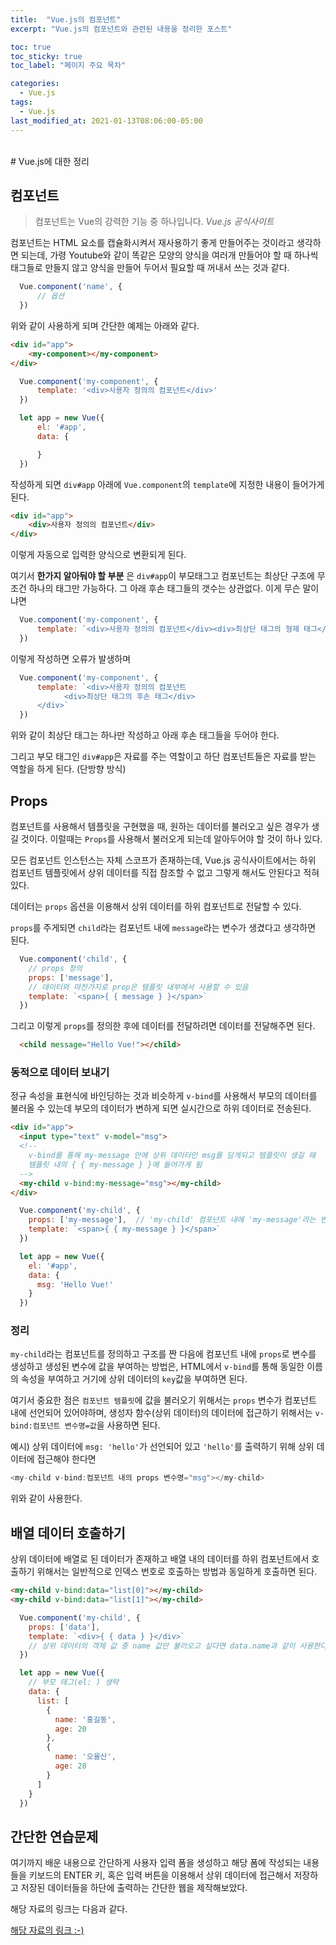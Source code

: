 ```yaml
---
title:  "Vue.js의 컴포넌트"
excerpt: "Vue.js의 컴포넌트와 관련된 내용을 정리한 포스트"

toc: true
toc_sticky: true
toc_label: "페이지 주요 목차"

categories:
  - Vue.js
tags:
  - Vue.js
last_modified_at: 2021-01-13T08:06:00-05:00
---
```

<br>
# Vue.js에 대한 정리

## 컴포넌트
> 컴포넌트는 Vue의 강력한 기능 중 하나입니다. _Vue.js 공식사이트_

컴포넌트는 HTML 요소를 캡슐화시켜서 재사용하기 좋게 만들어주는 것이라고 생각하면 되는데, 가령 Youtube와 같이 똑같은 모양의 양식을 여러개 만들어야 할 때 하나씩 태그들로 만들지 않고 양식을 만들어 두어서 필요할 때 꺼내서 쓰는 것과 같다.

```javascript
  Vue.component('name', {
      // 옵션
  })
```
위와 같이 사용하게 되며 간단한 예제는 아래와 같다.

```html
<div id="app">
    <my-component></my-component>
</div>
```
```javascript
  Vue.component('my-component', {
      template: '<div>사용자 정의의 컴포넌트</div>'
  })

  let app = new Vue({
      el: '#app',
      data: {

      }
  })
```

작성하게 되면 `div#app` 아래에 `Vue.component`의 `template`에 지정한 내용이 들어가게 된다.

```html
<div id="app">
    <div>사용자 정의의 컴포넌트</div>
</div>
```
이렇게 자동으로 입력한 양식으로 변환되게 된다.

여기서 __한가지 알아둬야 할 부분__ 은 `div#app`이 부모태그고 컴포넌트는 최상단 구조에 무조건 하나의 태그만 가능하다. 그 아래 후손 태그들의 갯수는 상관없다. 이게 무슨 말이냐면

```javascript
  Vue.component('my-component', {
      template: `<div>사용자 정의의 컴포넌트</div><div>최상단 태그의 형제 태그</div>`
  })
```
이렇게 작성하면 오류가 발생하며
```javascript
  Vue.component('my-component', {
      template: `<div>사용자 정의의 컴포넌트
            <div>최상단 태그의 후손 태그</div>
      </div>`
  })
```
위와 같이 최상단 태그는 하나만 작성하고 아래 후손 태그들을 두어야 한다.

그리고 부모 태그인 `div#app`은 자료를 주는 역할이고 하단 컴포넌트들은 자료를 받는 역할을 하게 된다. (단방향 방식)

## Props
컴포넌트를 사용해서 템플릿을 구현했을 때, 원하는 데이터를 불러오고 싶은 경우가 생길 것이다. 이럴때는 `Props`를 사용해서 불러오게 되는데 알아두어야 할 것이 하나 있다.

모든 컴포넌트 인스턴스는 자체 스코프가 존재하는데, Vue.js 공식사이트에서는 하위 컴포넌트 템플릿에서 상위 데이터를 직접 참조할 수 없고 그렇게 해서도 안된다고 적혀있다.

데이터는 `props` 옵션을 이용해서 상위 데이터를 하위 컴포넌트로 전달할 수 있다.

`props`를 주게되면 `child`라는 컴포넌트 내에 `message`라는 변수가 생겼다고 생각하면 된다.

```javascript
  Vue.component('child', {
    // props 정의
    props: ['message'],
    // 데이터와 마찬가지로 prop은 템플릿 내부에서 사용할 수 있음
    template: `<span>{ { message } }</span>`
  })
```
그리고 이렇게 `props`를 정의한 후에 데이터를 전달하려면 데이터를 전달해주면 된다.

```html
  <child message="Hello Vue!"></child>
```

### 동적으로 데이터 보내기
정규 속성을 표현식에 바인딩하는 것과 비슷하게 `v-bind`를 사용해서 부모의 데이터를 불러올 수 있는데 부모의 데이터가 변하게 되면 실시간으로 하위 데이터로 전송된다.

```html
<div id="app">
  <input type="text" v-model="msg">
  <!--
    v-bind를 통해 my-message 안에 상위 데이터인 msg를 담게되고 템플릿이 생길 때
    템플릿 내의 { { my-message } }에 들어가게 됨
  -->
  <my-child v-bind:my-message="msg"></my-child>
</div>
```
```javascript
  Vue.component('my-child', {
    props: ['my-message'],  // 'my-child' 컴포넌트 내에 'my-message'라는 변수가 생김
    template: `<span>{ { my-message } }</span>`
  })

  let app = new Vue({
    el: '#app',
    data: {
      msg: 'Hello Vue!'
    }
  })
```

### 정리
`my-child`라는 컴포넌트를 정의하고 구조를 짠 다음에 컴포넌트 내에 `props`로 변수를 생성하고 생성된 변수에 값을 부여하는 방법은, HTML에서 `v-bind`를 통해 동일한 이름의 속성을 부여하고 거기에 상위 데이터의 `key`값을 부여하면 된다.

여기서 중요한 점은 `컴포넌트 템플릿`에 값을 불러오기 위해서는 `props` 변수가 컴포넌트 내에 선언되어 있어야하며, 생성자 함수(상위 데이터)의 데이터에 접근하기 위해서는 `v-bind:컴포넌트 변수명=값`을 사용하면 된다.

예시)
상위 데이터에 `msg: 'hello'`가 선언되어 있고 `'hello'`를 출력하기 위해 상위 데이터에 접근해야 한다면
```javascript
<my-child v-bind:컴포넌트 내의 props 변수명="msg"></my-child>
```
위와 같이 사용한다.

## 배열 데이터 호출하기
상위 데이터에 배열로 된 데이터가 존재하고 배열 내의 데이터를 하위 컴포넌트에서 호출하기 위해서는 일반적으로 인덱스 번호로 호출하는 방법과 동일하게 호출하면 된다.

```html
<my-child v-bind:data="list[0]"></my-child>
<my-child v-bind:data="list[1]"></my-child>
```
```javascript
  Vue.component('my-child', {
    props: ['data'],
    template: `<div>{ { data } }</div>`
    // 상위 데이터의 객체 값 중 name 값만 불러오고 싶다면 data.name과 같이 사용한다.
  })

  let app = new Vue({
    // 부모 태그(el: ) 생략
    data: {
      list: [
        {
          name: '홍길동',
          age: 20
        },
        {
          name: '오율산',
          age: 28
        }
      ]
    }
  })
```

## 간단한 연습문제
여기까지 배운 내용으로 간단하게 사용자 입력 폼을 생성하고 해당 폼에 작성되는 내용들을 키보드의 ENTER 키, 혹은 입력 버튼을 이용해서 상위 데이터에 접근해서 저장하고 저장된 데이터들을 하단에 출력하는 간단한 웹을 제작해보았다.

해당 자료의 링크는 다음과 같다.

[해당 자료의 링크 :-)](https://github.com/yulsanoh/yulsanoh/blob/main/exercise/vuejs/pushName.html)